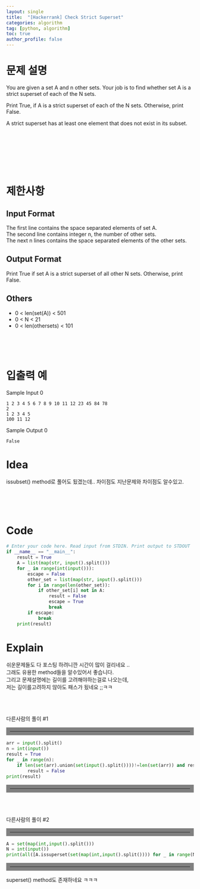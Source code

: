 ```yaml
---
layout: single
title:  "[Hackerrank] Check Strict Superset"
categories: algorithm
tag: [python, algorithm]
toc: true
author_profile: false
---
```



# 문제 설명
You are given a set A and n other sets.
Your job is to find whether set A is a strict superset of each of the N sets.

Print True, if A is a strict superset of each of the N sets. Otherwise, print False.

A strict superset has at least one element that does not exist in its subset.


<br/><br/>


<br/><br/><br/>

# 제한사항
<h2>Input Format</h2>
The first line contains the space separated elements of set A.<br/>
The second line contains integer n, the number of other sets.<br/>
The next n lines contains the space separated elements of the other sets.<br/>
<h2>Output Format</h2>
Print True if set A is a strict superset of all other N sets. Otherwise, print False.
<h2>Others</h2>
<ul>
<li>0 &lt; len(set(A)) &lt; 501</li>
<li>0 &lt; N &lt; 21</li>
<li>0 &lt; len(othersets) &lt; 101</li>
</ul>

<br/><br/><br/>



# 입출력 예
Sample Input 0
```
1 2 3 4 5 6 7 8 9 10 11 12 23 45 84 78
2
1 2 3 4 5
100 11 12
```
Sample Output 0
```
False
```

# Idea
<p>
issubset() method로 풀어도 됬겠는데.. 차이점도 지난문제와 차이점도 알수있고.
</p>
<br/><br/><br/>

# Code
```python
# Enter your code here. Read input from STDIN. Print output to STDOUT
if __name__ == "__main__":
    result = True
    A = list(map(str, input().split()))
    for _ in range(int(input())):
        escape = False
        other_set = list(map(str, input().split()))
        for i in range(len(other_set)):
            if other_set[i] not in A:
                result = False
                escape = True
                break
        if escape:
            break
    print(result)
```

# Explain
쉬운문제들도 다 포스팅 하려니깐 시간이 많이 걸리네요 ..<br/>
그래도 유용한 method들을 알수있어서 좋습니다.<br/>
그리고 문제설명에는 길이를 고려해야하는걸로 나오는데,<br/>
저는 길이를고려하지 않아도 패스가 됬네요 ;;ㅋㅋ<br/>





<br/><br/><br/>
다른사람의 풀이 #1
<hr align="left" style="border: solid 10px gray;">

```python
arr = input().split()
n = int(input())
result = True
for _ in range(n):
    if len(set(arr).union(set(input().split())))!=len(set(arr)) and result == True:
        result = False
print(result)
```
<hr align="left" style="border: solid 10px gray;">
<br/><br/>

다른사람의 풀이 #2
<hr align="left" style="border: solid 10px gray;">

```python
A = set(map(int,input().split()))
N = int(input())
print(all([A.issuperset(set(map(int,input().split()))) for _ in range(N)]))
```
<hr align="left" style="border: solid 10px gray;">
superset() method도 존재하네요 ㅋㅋㅋ<br/><br/><br/>





<!-- # References
<ul>
  <li><a href="https://docs.python.org/3.6/library/stdtypes.html?highlight=issubset#frozenset.issubset" target="_blank">https://docs.python.org/3.6/library/stdtypes.html?highlight=issubset#frozenset.issubset</a></li>
  <li><a href="https://docs.python.org/3.6/library/stdtypes.html?highlight=difference#frozenset.difference" target="_blank">https://docs.python.org/3.6/library/stdtypes.html?highlight=difference#frozenset.difference</a></li>
  
</ul> -->

